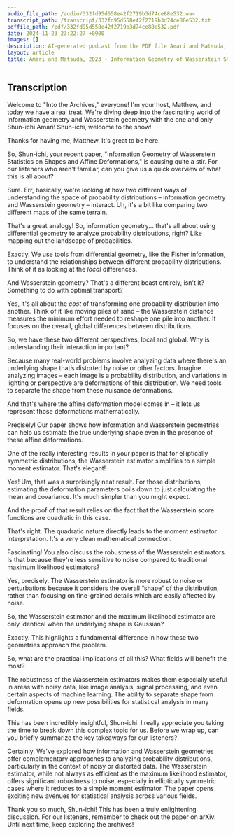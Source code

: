 ```yaml
---
audio_file_path: /audio/332fd95d558e42f2719b3d74ce88e532.wav
transcript_path: /transcript/332fd95d558e42f2719b3d74ce88e532.txt
pdffile_path: /pdf/332fd95d558e42f2719b3d74ce88e532.pdf
date: 2024-11-23 23:22:27 +0900
images: []
description: AI-generated podcast from the PDF file Amari and Matsuda, 2023 - Information Geometry of Wasserstein Statistics on Shapes and Affine Deformations_EN / 332fd95d558e42f2719b3d74ce88e532
layout: article
title: Amari and Matsuda, 2023 - Information Geometry of Wasserstein Statistics on Shapes and Affine Deformations_EN
---
```


## Transcription
Welcome to "Into the Archives," everyone! I'm your host, Matthew, and today we have a real treat. We're diving deep into the fascinating world of information geometry and Wasserstein geometry with the one and only Shun-ichi Amari! Shun-ichi, welcome to the show!

Thanks for having me, Matthew.  It's great to be here.

So, Shun-ichi, your recent paper, "Information Geometry of Wasserstein Statistics on Shapes and Affine Deformations," is causing quite a stir.  For our listeners who aren't familiar, can you give us a quick overview of what this is all about?

Sure.  Err, basically, we're looking at how two different ways of understanding the space of probability distributions – information geometry and Wasserstein geometry – interact.  Uh, it's a bit like comparing two different maps of the same terrain.

That's a great analogy!  So, information geometry...  that's all about using differential geometry to analyze probability distributions, right?  Like mapping out the landscape of probabilities.

Exactly.  We use tools from differential geometry, like the Fisher information, to understand the relationships between different probability distributions.  Think of it as looking at the *local* differences.

And Wasserstein geometry?  That's a different beast entirely, isn't it?  Something to do with optimal transport?

Yes, it's all about the *cost* of transforming one probability distribution into another.  Think of it like moving piles of sand – the Wasserstein distance measures the minimum effort needed to reshape one pile into another. It focuses on the overall, global differences between distributions.

So, we have these two different perspectives, local and global.  Why is understanding their interaction important?

Because many real-world problems involve analyzing data where there's an underlying shape that’s distorted by noise or other factors.  Imagine analyzing images – each image is a probability distribution, and variations in lighting or perspective are deformations of this distribution.  We need tools to separate the shape from these nuisance deformations.

And that's where the affine deformation model comes in – it lets us represent those deformations mathematically.

Precisely!  Our paper shows how information and Wasserstein geometries can help us estimate the true underlying shape even in the presence of these affine deformations.

One of the really interesting results in your paper is that for elliptically symmetric distributions, the Wasserstein estimator simplifies to a simple moment estimator. That's elegant!

Yes! Um, that was a surprisingly neat result.  For those distributions, estimating the deformation parameters boils down to just calculating the mean and covariance.  It's much simpler than you might expect.

And the proof of that result relies on the fact that the Wasserstein score functions are quadratic in this case.

That's right.  The quadratic nature directly leads to the moment estimator interpretation.  It's a very clean mathematical connection.

Fascinating!  You also discuss the robustness of the Wasserstein estimators.  Is that because they're less sensitive to noise compared to traditional maximum likelihood estimators?

Yes, precisely. The Wasserstein estimator is more robust to noise or perturbations because it considers the overall “shape” of the distribution, rather than focusing on fine-grained details which are easily affected by noise.

So, the Wasserstein estimator and the maximum likelihood estimator are only identical when the underlying shape is Gaussian?

Exactly. This highlights a fundamental difference in how these two geometries approach the problem.

So, what are the practical implications of all this? What fields will benefit the most?

The robustness of the Wasserstein estimators makes them especially useful in areas with noisy data, like image analysis, signal processing, and even certain aspects of machine learning.  The ability to separate shape from deformation opens up new possibilities for statistical analysis in many fields.

This has been incredibly insightful, Shun-ichi.  I really appreciate you taking the time to break down this complex topic for us.  Before we wrap up, can you briefly summarize the key takeaways for our listeners?


Certainly.  We've explored how information and Wasserstein geometries offer complementary approaches to analyzing probability distributions, particularly in the context of noisy or distorted data.  The Wasserstein estimator, while not always as efficient as the maximum likelihood estimator, offers significant robustness to noise, especially in elliptically symmetric cases where it reduces to a simple moment estimator.  The paper opens exciting new avenues for statistical analysis across various fields.

Thank you so much, Shun-ichi! This has been a truly enlightening discussion.  For our listeners, remember to check out the paper on arXiv. Until next time, keep exploring the archives!





